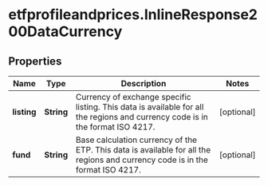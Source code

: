 # etfprofileandprices.InlineResponse200DataCurrency

## Properties

Name | Type | Description | Notes
------------ | ------------- | ------------- | -------------
**listing** | **String** | Currency of exchange specific listing. This data is available for all the regions and currency code is in the format ISO 4217. | [optional] 
**fund** | **String** | Base calculation currency of the ETP. This data is available for all the regions and currency code is in the format ISO 4217. | [optional] 


